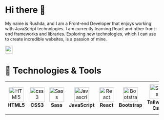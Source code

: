 # Hi there 👋



My name is Rushda, and I am a Front-end Developer that enjoys working with JavaScript technologies. I am currently learning React and other front-end frameworks and libraries. Exploring new technologies, which I can use to create incredible websites, is a passion of mine.

<a href="mailto:iamrushdaa@gmail.com"><img src="https://camo.githubusercontent.com/571384769c09e0c66b45e39b5be70f68f552db3e2b2311bc2064f0d4a9f5983b/68747470733a2f2f696d672e736869656c64732e696f2f62616467652f476d61696c2d4431343833363f7374796c653d666f722d7468652d6261646765266c6f676f3d676d61696c266c6f676f436f6c6f723d7768697465" height="25" data-canonical-src="https://img.shields.io/badge/Gmail-D14836?style=for-the-badge&amp;logo=gmail&amp;logoColor=white" style="max-width: 100%;"></a>

# 🔧 Technologies & Tools
<table>
  <tbody><tr>
    
  <td align="center" height="108" width="108">
      <a target="_blank" rel="noopener noreferrer nofollow" href="https://camo.githubusercontent.com/9ebde7ca22ab3f3b4bf92d2743804ab9e581e413a16cdf3626c2092e69967d80/68747470733a2f2f63646e2e6a7364656c6976722e6e65742f67682f64657669636f6e732f64657669636f6e2f69636f6e732f6d6f6e676f64622f6d6f6e676f64622d6f726967696e616c2e737667"><img src="https://www.svgrepo.com/show/303205/html-5-logo.svg" width="48" height="48" alt="HTMl5" data-canonical-src="https://cdn.jsdelivr.net/npm/simple-icons@3.13.0/icons/html5.svg" style="max-width: 100%;"></a>
      <br><strong>HTML5</strong>    
</td>
    
  <td align="center" height="108" width="108">
      <a target="_blank" rel="noopener noreferrer nofollow" href="https://camo.githubusercontent.com/27d0b117da00485c56d69aef0fa310a3f8a07abecc8aa15fa38c8b78526c60ac/68747470733a2f2f63646e2e6a7364656c6976722e6e65742f67682f64657669636f6e732f64657669636f6e2f69636f6e732f72656163742f72656163742d6f726967696e616c2e737667"><img src="https://cdn.worldvectorlogo.com/logos/css-3.svg" width="48" height="48" alt="css3" data-canonical-src="https://logotyp.us/file/css.svg" style="max-width: 100%;"></a>
      <br><strong>CSS3</strong>
  </td>

  <td align="center" height="108" width="108">
      <a target="_blank" rel="noopener noreferrer nofollow" href="https://camo.githubusercontent.com/26901b819fb10ef4e2c652aa40e24775247664d84a7597bebb66898a24dddedd/68747470733a2f2f63646e2e6a7364656c6976722e6e65742f67682f64657669636f6e732f64657669636f6e2f69636f6e732f736173732f736173732d6f726967696e616c2e737667"><img src="https://cdn.jsdelivr.net/gh/devicons/devicon/icons/sass/sass-original.svg" width="48" height="48" alt="Sass" data-canonical-src="https://cdn.jsdelivr.net/gh/devicons/devicon/icons/sass/sass-original.svg" style="max-width: 100%;"></a>
      <br><strong>Sass</strong>
    </td>  

  <td align="center" height="108" width="108">
      <a target="_blank" rel="noopener noreferrer nofollow" href="https://camo.githubusercontent.com/9ebde7ca22ab3f3b4bf92d2743804ab9e581e413a16cdf3626c2092e69967d80/68747470733a2f2f63646e2e6a7364656c6976722e6e65742f67682f64657669636f6e732f64657669636f6e2f69636f6e732f6d6f6e676f64622f6d6f6e676f64622d6f726967696e616c2e737667"><img src="https://cdn.worldvectorlogo.com/logos/logo-javascript.svg" width="48" height="48" alt="Javascript" data-canonical-src="https://cdn.jsdelivr.net/npm/simple-icons@3.13.0/icons/javascript.svg" style="max-width: 100%;"></a>
      <br><strong>JavaScript</strong>
    </td>
    
  <td align="center" height="108" width="108">
      <a target="_blank" rel="noopener noreferrer nofollow" href="https://camo.githubusercontent.com/27d0b117da00485c56d69aef0fa310a3f8a07abecc8aa15fa38c8b78526c60ac/68747470733a2f2f63646e2e6a7364656c6976722e6e65742f67682f64657669636f6e732f64657669636f6e2f69636f6e732f72656163742f72656163742d6f726967696e616c2e737667"><img src="https://cdn.jsdelivr.net/gh/devicons/devicon/icons/react/react-original.svg" width="48" height="48" alt="React" data-canonical-src="https://cdn.jsdelivr.net/gh/devicons/devicon/icons/react/react-original.svg" style="max-width: 100%;"></a>
      <br><strong>React</strong>
    </td>
  <td align="center" height="108" width="108">
      <a target="_blank" rel="noopener noreferrer nofollow" href="https://camo.githubusercontent.com/964a169bbc7417bcf2b1ee0ddd2122d9592a50dee693f9421428bdd11d32c18e/68747470733a2f2f63646e2e6a7364656c6976722e6e65742f67682f64657669636f6e732f64657669636f6e2f69636f6e732f626f6f7473747261702f626f6f7473747261702d706c61696e2e737667"><img src="https://cdn.jsdelivr.net/gh/devicons/devicon/icons/bootstrap/bootstrap-plain.svg" width="48" height="48" alt="Bootstrap" data-canonical-src="https://cdn.jsdelivr.net/gh/devicons/devicon/icons/bootstrap/bootstrap-plain.svg" style="max-width: 100%;"></a>
      <br><strong>Bootstrap</strong>
    </td> 
    
  <td align="center" height="108" width="108">
      <a target="_blank" rel="noopener noreferrer nofollow" href="https://camo.githubusercontent.com/26901b819fb10ef4e2c652aa40e24775247664d84a7597bebb66898a24dddedd/68747470733a2f2f63646e2e6a7364656c6976722e6e65742f67682f64657669636f6e732f64657669636f6e2f69636f6e732f736173732f736173732d6f726967696e616c2e737667"><img src="https://www.svgrepo.com/show/374118/tailwind.svg" width="48" height="48" alt="Sass" data-canonical-src="https://www.svgrepo.com/show/374118/tailwind.svg" style="max-width: 100%;"></a>
      <br><strong>Tailwind Css</strong>
  </td>   
  
  <td align="center" height="108" width="108">
      <a target="_blank" rel="noopener noreferrer nofollow" href="https://camo.githubusercontent.com/9ebde7ca22ab3f3b4bf92d2743804ab9e581e413a16cdf3626c2092e69967d80/68747470733a2f2f63646e2e6a7364656c6976722e6e65742f67682f64657669636f6e732f64657669636f6e2f69636f6e732f6d6f6e676f64622f6d6f6e676f64622d6f726967696e616c2e737667"><img src="https://cdn.worldvectorlogo.com/logos/npm.svg" width="48" height="48" alt="npmt" data-canonical-src="https://cdn.jsdelivr.net/npm/simple-icons@3.13.0/icons/npm.svg" style="max-width: 100%;"></a>
      <br><strong>NPM</strong>
    </td>
  </tr> 
  
</tbody></table>
